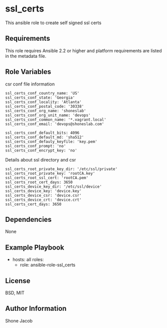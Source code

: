 ssl_certs
=========

This ansible role to create self signed ssl certs

Requirements
------------

This role requires Ansible 2.2 or higher and platform requirements are listed in the metadata file.

Role Variables
--------------
csr conf file information
```
ssl_certs_conf_country_name: 'US'
ssl_certs_conf_state: 'Georgia'
ssl_certs_conf_locality: 'Atlanta'
ssl_certs_conf_postal_code: '30338'
ssl_certs_conf_org_name: 'shoneslab'
ssl_certs_conf_org_unit_name: 'devops'
ssl_certs_conf_common_name: '*.vagrant.local'
ssl_certs_conf_email: 'devops@shoneslab.com'

ssl_certs_conf_default_bits: 4096
ssl_certs_conf_default_md: 'sha512'
ssl_certs_conf_defauly_keyfile: 'key.pem'
ssl_certs_conf_prompt: 'no'
ssl_certs_conf_encrypt_key: 'no'
```

Details about ssl directory and csr
```
ssl_certs_root_private_key_dir: '/etc/ssl/private'
ssl_certs_root_private_key: 'rootCA.key'
ssl_certs_root_ssl_cert: 'rootCA.pem'
ssl_certs_root_cert_days: 3650
ssl_certs_device_key_dir: '/etc/ssl/device'
ssl_certs_device_key: 'device.key'
ssl_certs_device_csr: 'device.csr'
ssl_certs_device_crt: 'device.crt'
ssl_certs_cert_days: 3650
```

Dependencies
------------

None

Example Playbook
----------------

- hosts: all
  roles:
    - role: ansible-role-ssl_certs

License
-------

BSD, MIT

Author Information
------------------

Shone Jacob
